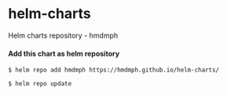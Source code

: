# helm-charts
Helm charts repository - hmdmph

#### Add this chart as helm repository
```
$ helm repo add hmdmph https://hmdmph.github.io/helm-charts/

$ helm repo update

```




 
